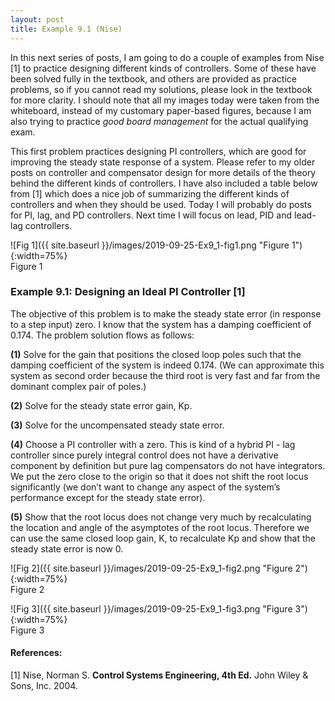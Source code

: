 ```yaml
---
layout: post 
title: Example 9.1 (Nise)
---
```


In this next series of posts, I am going to do a couple of examples from Nise [1] to practice designing different kinds of controllers. Some of these have been solved fully in the textbook, and others are provided as practice problems, so if you cannot read my solutions, please look in the textbook for more clarity. I should note that all my images today were taken from the whiteboard, instead of my customary paper-based figures, because I am also trying to practice *good board management* for the actual qualifying exam. 

This first problem practices designing PI controllers, which are good for improving the steady state response of a system. Please refer to my older posts on controller and compensator design for more details of the theory behind the different kinds of controllers. I have also included a table below from [1] which does a nice job of summarizing the different kinds of controllers and when they should be used. Today I will probably do posts for PI, lag, and PD controllers. Next time I will focus on lead, PID and lead-lag controllers. 

![Fig 1]({{ site.baseurl }}/images/2019-09-25-Ex9_1-fig1.png "Figure 1"){:width=75%}     
Figure 1

### Example 9.1: Designing an Ideal PI Controller [1] 

The objective of this problem is to make the steady state error (in response to a step input) zero. I know that the system has a damping coefficient of 0.174. The problem solution flows as follows:     

**(1)** Solve for the gain that positions the closed loop poles such that the damping coefficient of the system is indeed 0.174. (We can approximate this system as second order because the third root is very fast and far from the dominant complex pair of poles.)        
      
**(2)** Solve for the steady state error gain, Kp.  
      
**(3)** Solve for the uncompensated steady state error. 
      
**(4)** Choose a PI controller with a zero. This is kind of a hybrid PI - lag controller since purely integral control does not have a derivative component by definition but pure lag compensators do not have integrators. We put the zero close to the origin so that it does not shift the root locus significantly (we don’t want to change any aspect of the system’s performance except for the steady state error).          
       
**(5)** Show that the root locus does not change very much by recalculating the location and angle of the asymptotes of the root locus. Therefore we can use the same closed loop gain, K, to recalculate Kp and show that the steady state error is now 0.       

![Fig 2]({{ site.baseurl }}/images/2019-09-25-Ex9_1-fig2.png "Figure 2"){:width=75%}     
Figure 2

![Fig 3]({{ site.baseurl }}/images/2019-09-25-Ex9_1-fig3.png "Figure 3"){:width=75%}      
Figure 3

#### References: 

[1] Nise, Norman S. **Control Systems Engineering, 4th Ed.** John Wiley & Sons, Inc. 2004. 
